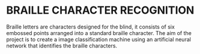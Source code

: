 # BRAILLE CHARACTER RECOGNITION
Braille letters are characters designed for the blind, it consists of six embossed points arranged into a standard braille character.
The aim of the project is to create a image classification machine using an artificial neural network that identifies the braille characters.
